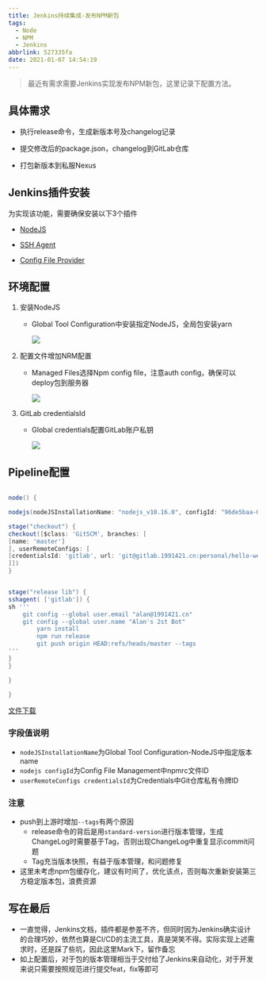```yaml
---
title: Jenkins持续集成-发布NPM新包
tags:
  - Node
  - NPM
  - Jenkins
abbrlink: 527335fa
date: 2021-01-07 14:54:19
---
```


> 最近有需求需要Jenkins实现发布NPM新包，这里记录下配置方法。



## 具体需求

- 执行release命令，生成新版本号及changelog记录

- 提交修改后的package.json，changelog到GitLab仓库

- 打包新版本到私服Nexus

## Jenkins插件安装

为实现该功能，需要确保安装以下3个插件

- [NodeJS](https://plugins.jenkins.io/nodejs/)

- [SSH Agent](https://plugins.jenkins.io/ssh-agent/)

- [Config File Provider](https://plugins.jenkins.io/config-file-provider/)

  

## 环境配置

1. 安装NodeJS

   - Global Tool Configuration中安装指定NodeJS，全局包安装yarn

     ![](https://static.1991421.cn/2021/2021-04-30-165912.jpeg)

2. 配置文件增加NRM配置

   - Managed Files选择Npm config file，注意auth config，确保可以deploy包到服务器

     ![](https://static.1991421.cn/2021/2021-04-30-170717.jpeg)

3. GitLab credentialsId

   - Global credentials配置GitLab账户私钥

     ![](https://static.1991421.cn/2021/2021-04-30-165845.jpeg)

## Pipeline配置

```groovy

node() {

nodejs(nodeJSInstallationName: "nodejs_v10.16.0", configId: "96de5baa-02b1-4cb9-9f65-e8f96452b59c") {

stage("checkout") {
checkout([$class: 'GitSCM', branches: [
[name: 'master']
], userRemoteConfigs: [
[credentialsId: 'gitlab', url: 'git@gitlab.1991421.cn:personal/hello-web.git']
]])
}


stage("release lib") {
sshagent( ['gitlab']) {
sh '''
    git config --global user.email "alan@1991421.cn"
    git config --global user.name "Alan's 2st Bot"
		yarn install
		npm run release
		git push origin HEAD:refs/heads/master --tags
'''
}
}

}

}

```



[文件下载]([**jenkins-release-npm.groovy**](https://gist.github.com/alanhg/fcdf6daeb9ded0e5427578f5aafdf023))

### 字段值说明

- `nodeJSInstallationName`为Global Tool Configuration-NodeJS中指定版本name
- `nodejs configId`为Config File Management中npmrc文件ID
- `userRemoteConfigs credentialsId`为Credentials中Git仓库私有令牌ID



### 注意

- push到上游时增加`--tags`有两个原因
  - release命令的背后是用`standard-version`进行版本管理，生成ChangeLog时需要基于Tag，否则出现ChangeLog中重复显示commit问题
  - Tag充当版本快照，有益于版本管理，和问题修复
- 这里未考虑npm包缓存化，建议有时间了，优化该点，否则每次重新安装第三方稳定版本包，浪费资源

## 写在最后

- 一直觉得，Jenkins文档，插件都是参差不齐，但同时因为Jenkins确实设计的合理巧妙，依然也算是CI/CD的主流工具，真是哭笑不得。实际实现上述需求时，还是踩了些坑，因此这里Mark下，留作备忘
- 如上配置后，对于包的版本管理相当于交付给了Jenkins来自动化，对于开发来说只需要按照规范进行提交feat，fix等即可